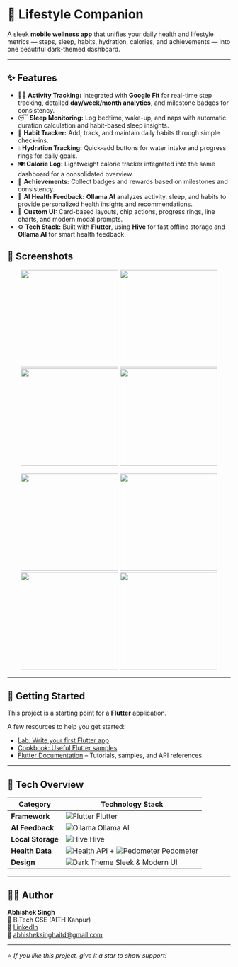 # 🌙 Lifestyle Companion

A sleek **mobile wellness app** that unifies your daily health and lifestyle metrics — steps, sleep, habits, hydration, calories, and achievements — into one beautiful dark-themed dashboard.

---

## ✨ Features

- 🏃‍♂️ **Activity Tracking:** Integrated with **Google Fit** for real-time step tracking, detailed **day/week/month analytics**, and milestone badges for consistency.  
- 😴 **Sleep Monitoring:** Log bedtime, wake-up, and naps with automatic duration calculation and habit-based sleep insights.  
- 🔁 **Habit Tracker:** Add, track, and maintain daily habits through simple check-ins.  
- 💧 **Hydration Tracking:** Quick-add buttons for water intake and progress rings for daily goals.  
- 🍽️ **Calorie Log:** Lightweight calorie tracker integrated into the same dashboard for a consolidated overview.  
- 🧩 **Achievements:** Collect badges and rewards based on milestones and consistency.  
- 🧠 **AI Health Feedback:** **Ollama AI** analyzes activity, sleep, and habits to provide personalized health insights and recommendations.  
- 🎨 **Custom UI:** Card-based layouts, chip actions, progress rings, line charts, and modern modal prompts.  
- ⚙️ **Tech Stack:** Built with **Flutter**, using **Hive** for fast offline storage and **Ollama AI** for smart health feedback.






## 📱 Screenshots

<p align="center">
    <img src="https://github.com/user-attachments/assets/3fc551dd-718c-4223-b38a-fcf5e9b3a7d2" width="220"/>
  <img src="https://github.com/user-attachments/assets/7487404c-6907-450f-aefe-e1fff603d845" width="220"/>
  <img src="https://github.com/user-attachments/assets/d2dc4088-b88b-41b3-a0c5-2834c346de3d" width="220"/>
 <img src="https://github.com/user-attachments/assets/dc9e6875-f3c1-4b8a-9650-f07456e0970e" width="220"/>
</p>

<p align="center">
  <img src="https://github.com/user-attachments/assets/32a1350d-2afc-4c1f-b097-945974f294fe" width="220"/>
  <img src="https://github.com/user-attachments/assets/63b11ca1-23c8-4273-b6cc-b15899cacbd6" width="220"/>
  <img src="https://github.com/user-attachments/assets/4284055a-9212-41c0-9260-234e82d8dacf" width="220"/>
  <img src="https://github.com/user-attachments/assets/c0696b83-cd5e-43ea-aac4-3976addbff5b" width="220"/>
 

</p>

---

## 🚀 Getting Started

This project is a starting point for a **Flutter** application.

A few resources to help you get started:

- [Lab: Write your first Flutter app](https://docs.flutter.dev/get-started/codelab)
- [Cookbook: Useful Flutter samples](https://docs.flutter.dev/cookbook)
- [Flutter Documentation](https://docs.flutter.dev/) – Tutorials, samples, and API references.

---

## 🧠 Tech Overview

| Category        | Technology Stack |
|-----------------|-----------------|
| **Framework**   | ![Flutter](https://img.shields.io/badge/Flutter-02569B?style=for-the-badge&logo=flutter&logoColor=white) Flutter |
| **AI Feedback** | ![Ollama](https://img.shields.io/badge/Ollama-AI-FF6F61?style=for-the-badge&logo=appveyor&logoColor=white) Ollama AI |
| **Local Storage** | ![Hive](https://img.shields.io/badge/Hive-000000?style=for-the-badge&logo=hive&logoColor=yellow) Hive |
| **Health Data** | ![Health API](https://img.shields.io/badge/Health%20API-32CD32?style=for-the-badge) + ![Pedometer](https://img.shields.io/badge/Pedometer-FFA500?style=for-the-badge) Pedometer |
| **Design**      | ![Dark Theme](https://img.shields.io/badge/Custom%20Dark%20Theme-1E1E1E?style=for-the-badge&logo=visual-studio-code&logoColor=white) Sleek & Modern UI |


---

## 👨‍💻 Author

**Abhishek Singh**  
📍 B.Tech CSE (AITH Kanpur)  
🔗 [LinkedIn](https://www.linkedin.com/in/abhishek-singh-933467331)  
📧 abhisheksinghaitd@gmail.com  

---

⭐ *If you like this project, give it a star to show support!*

